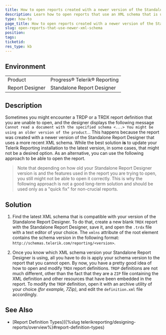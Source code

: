 ```yaml
---
title: How to open reports created with a newer version of the Standalone Report Designer
description: Learn how to open reports that use an XML schema that is unsupported by the current version of your Standalone Report Designer installation
type: how-to
page_title: How to open reports created with a newer version of the Standalone Report Designer
slug: open-reports-that-use-newer-xml-schema
position: 
tags: 
ticketid: 
res_type: kb
---
```


## Environment
<table>
	<tbody>
		<tr>
			<td>Product</td>
			<td>Progress® Telerik® Reporting</td>
		</tr>
		<tr>
			<td>Report Designer</td>
			<td>Standalone Report Designer</td>
		</tr>
	</tbody>
</table>


## Description
Sometimes you might encounter a TRDP or a TRDX report definition that you are unable to open, and the designer displays the following message `Cannot read a document with the specified schema <...> You might be using an older version of the product.`. This happens because the report was created with a newer version of the Standalone Report Designer that uses a more recent XML schema. While the best solution **is** to update your Telerik Reporting installation to the latest version, in some cases, that might not be a desired option. As an alternative, you can use the following approach to be able to open the report.

> Note that depending on how old your Standalone Report Designer version is and the features used in the report you are trying to open, you still might not be able to open it correctly. This is why the following approach is not a good long-term solution and should be used only as a "quick fix" for non-crucial reports.

## Solution

1. Find the latest XML schema that is compatible with your version of the Standalone Report Designer. To do that, create a new blank `TRDX` report with the Standalone Report Designer, save it, and open the `.trdx` file with a text editor of your choice. The `xmlns` attribute of the root element contains the schema version in the following format: `http://schemas.telerik.com/reporting/<version>`.

1. Once you know which XML schema version your Standalone Report Designer is using, all you have to do is apply your schema version to the report that you cannot open. By now, you have a pretty good idea of how to open and modify `TRDX` report definitions. `TRDP` definitions are not much different, other than the fact that they are a `ZIP` file containing the XML definition and other resources that have been embedded in the report. To modify the `TRDP` definition, open it with an archive utility of your choice *(for example, 7Zip)*, and edit the `definition.xml` file accordingly.

## See Also
* [Report Definition Types]({%slug telerikreporting/designing-reports/overview%}#report-definition-types)